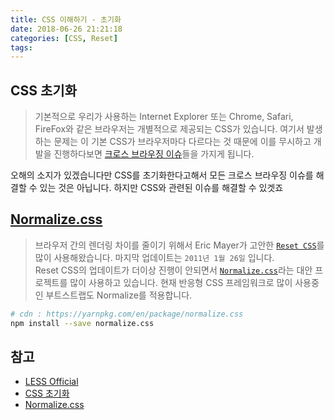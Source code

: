 ```yaml
---
title: CSS 이해하기 - 초기화
date: 2018-06-26 21:21:18
categories: [CSS, Reset]
tags:
---
```


## CSS 초기화  
> 기본적으로 우리가 사용하는 Internet Explorer 또는 Chrome, Safari, FireFox와 같은 브라우저는 개별적으로 제공되는 CSS가 있습니다.
> 여기서 발생하는 문제는 이 기본 CSS가 브라우저마다 다르다는 것 때문에 이를 무시하고 개발을 진행하다보면 [크로스 브라우징 이슈](https://github.com/nhnent/fe.javascript/wiki/%ED%81%AC%EB%A1%9C%EC%8A%A4%EB%B8%8C%EB%9D%BC%EC%9A%B0%EC%A7%95-%EC%9D%B4%EC%8A%88)들을 가지게 됩니다.

오해의 소지가 있겠습니다만 CSS를 초기화한다고해서 모든 크로스 브라우징 이슈를 해결할 수 있는 것은 아닙니다. 하지만 CSS와 관련된 이슈를 해결할 수 있겟죠  

## [Normalize.css](https://necolas.github.io/normalize.css/)  
> 브라우저 간의 렌더링 차이를 줄이기 위해서 Eric Mayer가 고안한 [`Reset CSS`](https://meyerweb.com/eric/tools/css/reset/)를 많이 사용해왔습니다. 마지막 업데이트는 `2011년 1월 26일` 입니다.  
> Reset CSS의 업데이트가 더이상 진행이 안되면서 [`Normalize.css`](https://necolas.github.io/normalize.css/)라는 대안 프로젝트를 많이 사용하고 있습니다. 현재 반응형 CSS 프레임워크로 많이 사용중인 부트스트랩도 Normalize를 적용합니다.

```sh
# cdn : https://yarnpkg.com/en/package/normalize.css
npm install --save normalize.css
```

## 참고  
- [LESS Official](http://lesscss.org/)  
- [CSS 초기화](http://webdir.tistory.com/455)  
- [Normalize.css](https://github.com/necolas/normalize.css/)  
